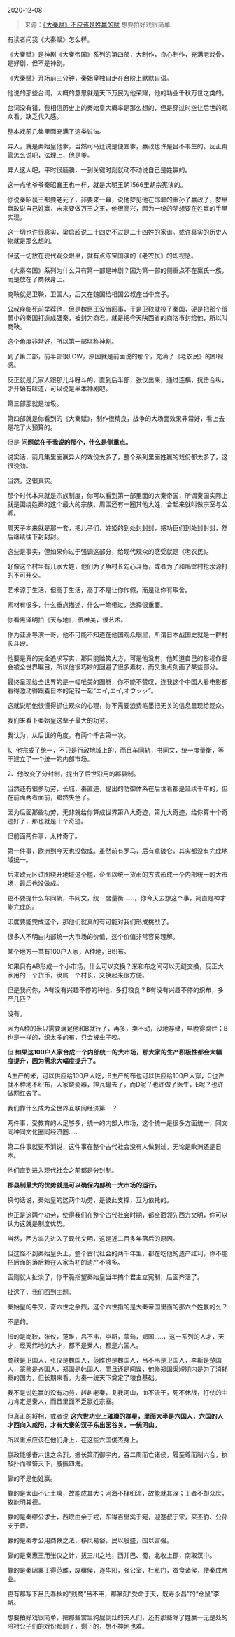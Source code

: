 2020-12-08

> 来源：[《大秦赋》不应该是姓赢的赋](http://mp.weixin.qq.com/s?__biz=MzU0MjYwNDU2Mw==&mid=2247494817&idx=2&sn=4ad139205028998ac0ae7044e44476a7&chksm=fb1a80ddcc6d09cbcb319c8cec1eb7429a23e1002e66ab4a038ed2630aa3ad754451c01d0f21&scene=27#wechat_redirect)
> 想要拍好戏很简单

有读者问我《大秦赋》怎么样。

  

《大秦赋》是神剧《大秦帝国》系列的第四部，大制作，良心制作，充满老戏骨，是好剧，但不是神剧。

  

《大秦赋》开场前三分钟，秦始皇独自走在台阶上默默自语。

  

他说的那些台词，大概的意思就是天下万民为他荣耀，他的功业千秋万世之类的。

  

台词没有错，我相信历史上的秦始皇大概率是那么想的，但是穿过时空让后世的观众看，缺乏代入感。

  

整本戏前几集里面充满了这类说法。

  

异人，就是秦始皇他爹，当然司马迁说是便宜爹，嬴政也许是吕不韦生的。反正甭管怎么说吧，法理上，他是爹。

  

异人这人吧，平时很腼腆，一到关键时刻就动不动说自己是姓赢的。

  

这一点他爷爷秦昭襄王也一样，就是大明王朝1566里胡宗宪演的。

  

你说秦昭襄王都要老死了，非要来一幕，说他梦见他在邯郸的重孙子嬴政了，梦里嬴政说自己姓赢，未来要做万王之王，他很高兴，因为一统的梦想要在姓赢的手里实现。

  

这一切也许很真实，梁启超说二十四史不过是二十四姓的家谱。或许真实的历史人物就是那么想的。

  

但这一切放在现代观众眼里，就有点陈宝国演的《老农民》的即视感。

  

《大秦帝国》系列为什么只有第一部是神剧？因为第一部的侧重点不在赢氏一族，而是放在了商鞅身上。

  

商鞅就是卫鞅，卫国人，后又在魏国给相国公叔痤当中庶子。

  

公叔痤临死前举荐他，但是魏惠王没当回事，于是卫鞅就投了秦国，硬是把那个很弱小的秦国打造成强秦，被封为商君。就是把今天陕西省的商洛市封给他，所以叫商鞅。

  

这个角度非常好，所以第一部堪称神剧。

  

到了第二部，前半部很LOW，原因就是前面说的那个，充满了《老农民》的即视感。

  

反正就是几家人跟那儿斗呀斗的，直到后半部，张仪出来，通过连横，抗击合纵，才开始有味道，可以说是半本神剧吧。

  

第三部那就是垃圾。

  

第四部就是你看到的《大秦赋》，制作很精良，战争的大场面效果非常好，看上去是花了大预算的。

  

但是 **问题就在于我说的那个，什么是侧重点。**

  

说实话，前几集里面赢异人的戏份太多了，整个系列里面姓赢的戏份都太多了，这很没劲。

  

当然，这很真实。

  

那个时代本来就是宗族制度，你可以看到第一部里面的大秦帝国，所谓秦国实际上就是围绕姓秦的这个最大的宗族，周围还有一圈其他大姓，合起来就叫做宗室与公卿。

  

周天子本来就是那一套，把儿子们，姓姬的到处封封封，把功臣们到处封封封，然后继续往下封封封。

  

这些是事实，但如果你过于强调这部分，给现代观众的感受就是《老农民》。

  

好像这个村里有几家大姓，他们为了争村长勾心斗角，或者为了和隔壁村抢水源打的不可开交。

  

艺术源于生活，但高于生活，高于不是让你作假，而是让你有取舍。

  

素材有很多，什么重点描述，什么一笔带过，选择很重要。

  

你看黑泽明拍《天与地》，很唯美，很艺术。

  

作为亚洲导演一哥，他不可能不知道在他国观众眼里，所谓日本战国史就是一群村长斗殴。

  

他要是真的完全追求写实，那只能贻笑大方，可是他没有，他知道自己的影视作品会被全世界瞩目，所以他很巧妙的回避了很多素材，而又重点刻画了某些部分。

  

最终呈现给全世界的是一幅唯美的图卷，你不能不赞叹，连我这个中国人看电影都看得激动得跟着日本的足轻一起“エイ,エイ,オウッッ”。

  

这就说明他很懂得抓住观众的心理，你不需要浪费笔墨把无关的信息呈现给观众。

  

我们来看下秦始皇这辈子最大的功劳。

  

我认为，从后世的角度，有两个千古第一次。

  

1、他完成了统一，不只是行政地域上的，而且车同轨，书同文，统一度量衡，等于建立了一个统一的内部市场。

  

2、他改变了分封制，提出了后世沿用的郡县制。

  

当然还有很多功劳，长城，秦直道，提出的防御体系在后世看都是延续千年的，但在前面两者面前，黯然失色了。

  

因为后面那些功劳，无非就给你算成世界第八大奇迹，第九大奇迹，给你算十个奇迹好了，那也就是十个奇迹。

  

但前面两件事，太神奇了。

  

第一件事，欧洲到今天也没做成。虽然前有罗马，后有拿破仑，其实都没有完成地域统一。

  

后来欧元区试图绕开地域这个槛，企图以统一货币的方式形成一个内部统一的大市场，最后也没做成。

  

更不要提什么车同轨，书同文，统一度量衡......，你今天去想这个事，简直是神才能完成的。

  

印度要能完成这个，那他们就真的有可能对我们形成挑战了。

  

很多人不明白内部统一大市场的价值，这个价值非常容易理解。

  

某个地方一共有100户人家，A种地，B织布。

  

如果只有AB形成一个小市场，什么可以交换？米和布之间可以无缝交换，反正大家用的一个货币，隶属一个村长，交换起来很方便。

  

但是我问你，A有没有兴趣不停的种地，多打粮食？B有没有兴趣不停的织布，多产几匹？

  

没有。

  

因为A种的米只需要满足他和B就行了，再多，卖不动，没地存储，早晚得腐烂；B也是一样的，织太多的布，只会被虫子咬。

  

但 **如果这100户人家合成一个内部统一的大市场，那大家的生产积极性都会大幅度提升，因为需求大幅度提升了。**

  

A生产的米，可以供应给100户人吃，B生产的布也可以供应给100户人穿，C也许就不种地不织布，人家烧瓷器，捏瓦罐去了，而D呢？也许做了医生，E呢？也许做网红去了。

  

我们靠什么成为全世界互联网经济第一？

  

两件事，受教育的人足够多，统一的内部大市场，这个统一是很多方面统一，同文同种同文化圈同经济圈.....  

  

第二件事就更不消说，这件事在整个古代社会没有人做到过，无论是欧洲还是日本。

  

他们直到进入现代社会之前都是分封制。

  

 **郡县制最大的优势就是可以确保内部统一大市场的运行。**

  

换句话说，秦始皇的这两个功劳，是彼此支撑，互为依托的。

  

也正是这两个功劳，使得我们在整个古代社会时期，都全面领先西方文明，你可以认为这就是制度优势。

  

当然，西方率先进入了现代文明，这是近二百多年落后的原因。

  

但这怪不到秦始皇头上，整个古代社会的两千年里，都在吃他的遗产红利，你不能把后面的落后赖在人家当初的遗产不够多。

  

否则就太扯淡了，你干脆指望秦始皇当年搞个君主立宪制，后面齐活了。

  

扯远了，我们回到主题。

  

秦始皇的牛叉，奋六世之余烈，这个六世指的是大秦帝国里面的那六个姓赢的么？

  

不是的。

  

指的是商鞅，张仪，范睢，吕不韦，李斯，蒙骜，郑国.....，这一系列的人才，天才，经天纬地的大才，都不是秦人，都是六国人。

  

商鞅是卫国人，张仪是魏国人，范睢也是魏国人，吕不韦是卫国人，李斯是楚国人，蒙骜是齐国人，郑国是韩国人，而且还是间谍，他修郑国渠短期内是为了消耗秦的国力，但长期来看，为秦一统天下奠定了粮食基础。

  

我不是说姓赢的没有功劳，赳赳老秦，复我河山，血不流干，死不休战，打仗的主力肯定是秦人，而且里面不乏赢姓宗室。

  

但真正的将相，或者说 **这六世功业上璀璨的群星，里面大半是六国人，六国的人才西向入咸阳，才有大秦的汉子东出函谷关，一统河山。**

  

所以重点应该在他们身上，在这些六国俊杰身上。

  

嬴政能够奋六世之余烈，振长策而御宇内，吞二周而亡诸侯，履至尊而制六合，执敲扑而鞭笞天下，威振四海。

  

靠的不是他姓赢。

  

靠的是太山不让土壤，故能成其大；河海不择细流，故能就其深；王者不却众庶，故能明其德。

  

靠的是秦缪公求士，西取由余于戎，东得百里奚于宛，迎蹇叔于宋，来丕豹、公孙支于晋。

  

靠的是秦孝公用商鞅之法，移风易俗，民以殷盛，国以富强。

  

靠的是秦惠王用张仪之计，拔三川之地，西并巴、蜀，北收上郡，南取汉中。

  

靠的是秦昭襄王得范雎，废穰侯，逐华阳，强公室，杜私门，蚕食诸侯，使秦成帝业。

  

更有那写下吕氏春秋的“贱商”吕不韦，那篆刻“受命于天，既寿永昌”的“仓鼠”李斯。

  

想要拍好戏很简单，把那些宫里狗屁倒灶的夫人们，还有那些除了姓赢一无是处的陪衬公子们的戏份都删了，剩下的，想不神剧也难。

